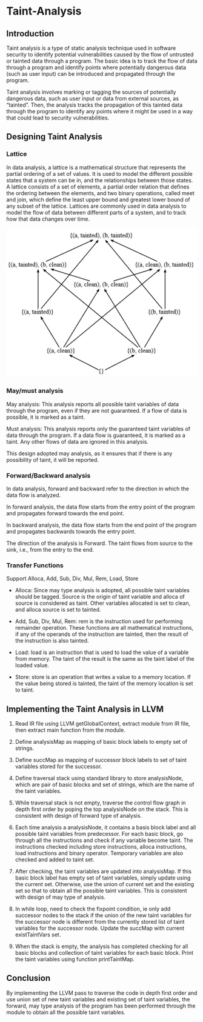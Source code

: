 # **Taint-Analysis**

## **Introduction**

Taint analysis is a type of static analysis technique used in software security to identify potential vulnerabilities caused by the flow of untrusted or tainted data through a program. The basic idea is to track the flow of data through a program and identify points where potentially dangerous data (such as user input) can be introduced and propagated through the program.

Taint analysis involves marking or tagging the sources of potentially dangerous data, such as user input or data from external sources, as “tainted”. Then, the analysis tracks the propagation of this tainted data through the program to identify any points where it might be used in a way that could lead to security vulnerabilities.

## **Designing Taint Analysis**

### **Lattice**

In data analysis, a lattice is a mathematical structure that represents the partial ordering of a set of values. It is used to model the different possible states that a system can be in, and the relationships between those states. A lattice consists of a set of elements, a partial order relation that defines the ordering between the elements, and two binary operations, called meet and join, which define the least upper bound and greatest lower bound of any subset of the lattice. Lattices are commonly used in data analysis to model the flow of data between different parts of a system, and to track how that data changes over time.

![img](/imgs/img1.png "lattice")

### **May/must analysis**

May analysis: This analysis reports all possible taint variables of data through the program, even if they are not guaranteed. If a flow of data is possible, it is marked as a taint.

Must analysis: This analysis reports only the guaranteed taint variables of data through the program. If a data flow is guaranteed, it is marked as a taint. Any other flows of data are ignored in this analysis.

This design adopted may analysis, as it ensures that if there is any possibility of taint, it will be reported.

### **Forward/Backward analysis**

In data analysis, forward and backward refer to the direction in which the data flow is analyzed.

In forward analysis, the data flow starts from the entry point of the program and propagates forward towards the end point.

In backward analysis, the data flow starts from the end point of the program and propagates backwards towards the entry point.

The direction of the analysis is Forward. The taint flows from source to the sink, i.e., from
the entry to the end.

### **Transfer Functions**

Support Alloca, Add, Sub, Div, Mul, Rem, Load, Store

- Alloca: Since may type analysis is adopted, all possible taint variables should be tagged. Source is the origin of taint variable and alloca of source is considered as taint. Other variables allocated is set to clean, and alloca source is set to tainted.

- Add, Sub, Div, Mul, Rem: rem is the instruction used for performing remainder
operation. These functions are all mathematical instructions, if any of the operands of the instruction are tainted, then the result of the instruction is also tainted.

- Load: load is an instruction that is used to load the value of a variable from memory. The taint of the result is the same as the taint label of the loaded value.

- Store: store is an operation that writes a value to a memory location. If the value being stored is tainted, the taint of the memory location is set to taint.

## **Implementing the Taint Analysis in LLVM**

1. Read IR file using LLVM getGlobalContext, extract module from IR file, then extract main function from the module.

2. Define analysisMap as mapping of basic block labels to empty set of strings.

3. Define succMap as mapping of successor block labels to set of taint variables stored for the successor.

4. Define traversal stack using standard library to store analysisNode, which are pair of basic blocks and set of strings, which are the name of the taint variables.

5. While traversal stack is not empty, traverse the control flow graph in depth first order by poping the top analysisNode on the stack. This is consistent with design of forward type of analysis.

6. Each time analysis a analysisNode, it contains a basis block label and all possible taint variables from predecessor. For each basic block, go through all the instructions and check if any variable become taint. The instructions checked including store instructions, alloca instructions, load instructions and binary operator. Temporary variables are also checked and added to taint set.

7. After checking, the taint variables are updated into analysisMap. If this basic block label has empty set of taint variables, simply update using the current set. Otherwise, use the union of current set and the existing set so that to obtain all the possible taint variables. This is consistent with design of may type of analysis.

8. In while loop, need to check the fixpoint condition, ie only add successor nodes to the stack if the union of the new taint variables for the successor node is different from the currently stored list of taint variables for the successor node. Update the succMap with current existTaintVars set.

9. When the stack is empty, the analysis has completed checking for all basic blocks and collection of taint variables for each basic block. Print the taint variables using function printTaintMap.


## **Conclusion**

By implementing the LLVM pass to traverse the code in depth first order and use union set of new taint variables and existing set of taint variables, the forward, may type analysis of the program has been performed through the module to obtain all the possible taint variables.